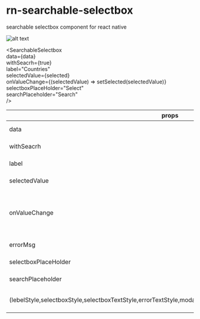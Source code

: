# rn-searchable-selectbox
searchable selectbox component for react native

![alt text](https://repository-images.githubusercontent.com/380928572/7e693380-dda8-11eb-9b0f-2121e9f46dbc)

<SearchableSelectbox
    <br />
    data={data} 
    <br />
    withSeacrh={true}
    <br />
    label="Countries"
    <br />
    selectedValue={selected}
    <br />
    onValueChange={(selectedValue) => setSelected(selectedValue)}
    <br />
    selectboxPlaceHolder="Select"
    <br />
    searchPlaceholder="Search"
    <br />
/>
  
  props | desc
------------ | -------------
data | {type : array}
withSeacrh | {type : bool}
label | {type : string}  
selectedValue | {type : object}  
onValueChange | {desc : 'evnet when value has change'} 
errorMsg | {type : string}  
selectboxPlaceHolder | {type : string}  
searchPlaceholder | {type : string}  
(lebelStyle,selectboxStyle,selectboxTextStyle,errorTextStyle,modalHeaderTextStyle,searchInputStyle,listItemStyle) | {type : style object}  
